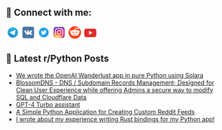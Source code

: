 ## 🔎 Connect with me:
[<img src="https://github.com/bullbesh/bullbesh/blob/main/images/Telegram.png" width="32" height="32" />](https://t.me/bullbesh)
[<img src="https://github.com/bullbesh/bullbesh/blob/main/images/VK.png" width="32" height="32" />](https://vk.com/bullbesh)
[<img src="https://github.com/bullbesh/bullbesh/blob/main/images/Twitter.png" width="32" height="32" />](https://twitter.com/bullbesh1)
[<img src="https://github.com/bullbesh/bullbesh/blob/main/images/Instagram.png" width="32" height="32" />](https://www.instagram.com/bullbesh)
[<img src="https://github.com/bullbesh/bullbesh/blob/main/images/Reddit.png" width="32" height="32" />](https://www.reddit.com/user/bullbesh)
[<img src="https://github.com/bullbesh/bullbesh/blob/main/images/YouTube.png" width="32" height="32" />](https://www.youtube.com/channel/UCtfjRs6uzgq5mfm8S06WTcg)

## 📕 Latest r/Python Posts
<!-- BLOG-POST-LIST:START -->
- [We wrote the OpenAI Wanderlust app in pure Python using Solara](https://www.reddit.com/r/Python/comments/17qu02u/we_wrote_the_openai_wanderlust_app_in_pure_python/)
- [BlossomDNS - DNS / Subdomain Records Management; Designed for Clean User Experience while offering Admins a secure way to modify SQL and Cloudflare Data](https://www.reddit.com/r/Python/comments/17qp5xi/blossomdns_dns_subdomain_records_management/)
- [GPT-4 Turbo assistant](https://www.reddit.com/r/Python/comments/17qp5p4/gpt4_turbo_assistant/)
- [A Simple Python Application for Creating Custom Reddit Feeds](https://www.reddit.com/r/Python/comments/17qndhg/a_simple_python_application_for_creating_custom/)
- [I wrote about my experience writing Rust bindings for my Python app!](https://www.reddit.com/r/Python/comments/17qmxjn/i_wrote_about_my_experience_writing_rust_bindings/)
<!-- BLOG-POST-LIST:END -->
